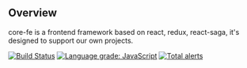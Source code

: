 ## Overview
core-fe is a frontend framework based on react, redux, react-saga, it's designed to support our own projects.

[![Build Status](https://travis-ci.com/neowu/core-fe-project.svg?branch=master)](https://travis-ci.com/neowu/core-fe-project)
[![Language grade: JavaScript](https://img.shields.io/lgtm/grade/javascript/g/neowu/core-fe-project.svg?logo=lgtm&logoWidth=18)](https://lgtm.com/projects/g/neowu/core-fe-project/context:javascript)
[![Total alerts](https://img.shields.io/lgtm/alerts/g/neowu/core-fe-project.svg?logo=lgtm&logoWidth=18)](https://lgtm.com/projects/g/neowu/core-fe-project/alerts/)
